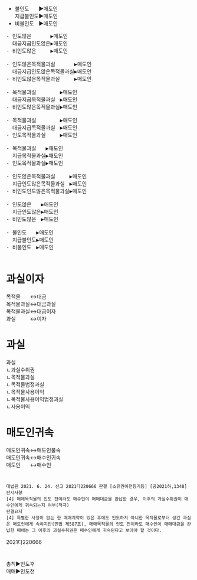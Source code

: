 <link rel="stylesheet" href="../_res/darkmode.css">  



- 불인도ㅤㅤ▶<span class="r">매도인</span>  
  지급불인도▶<span class="t">매도인</span>  
- 비불인도ㅤ▶<span class="t">매도인</span>   
<pre>
- 인도않은ㅤㅤㅤㅤ▶<span class="r">매도인</span>  
  대금지급인도않은▶<span class="t">매도인</span>  
- 비인도않은ㅤㅤㅤ▶<span class="t">매도인</span>  

- 인도않은목적물과실ㅤㅤㅤㅤ▶<span class="r">매도인</span>  
  대금지급인도않은목적물과실▶<span class="t">매도인</span>  
- 비인도않은목적물과실ㅤㅤㅤ▶<span class="t">매도인</span>  

- 목적물과실ㅤㅤㅤㅤㅤ▶<span class="r">매도인</span>  
  대금지급목적물과실ㅤ▶<span class="t">매도인</span>  
- 비인도않은목적물과실▶<span class="t">매도인</span>  

- 목적물과실ㅤㅤㅤㅤㅤ▶<span class="r">매도인</span>  
  대금지급목적물과실ㅤ▶<span class="t">매도인</span>  
- 인도목적물과실ㅤㅤㅤ▶<span class="t">매도인</span>  

- 목적물과실ㅤㅤ▶<span class="r">매도인</span>  
  지급목적물과실▶<span class="t">매도인</span>  
- 인도목적물과실▶<span class="t">매도인</span>  

- 인도않은목적물과실ㅤㅤㅤ▶<span class="r">매도인</span>  
  지급인도않은목적물과실ㅤ▶<span class="t">매도인</span>  
- 비인도인도않은목적물과실▶<span class="t">매도인</span>  

- 인도않은ㅤㅤ▶<span class="r">매도인</span>  
  지급인도않은▶<span class="t">매도인</span>  
- 비인도않은ㅤ▶<span class="t">매도인</span>  

- 불인도ㅤㅤ▶<span class="r">매도인</span>  
  지급불인도▶<span class="t">매도인</span>  
- 비불인도ㅤ▶<span class="t">매도인</span>  

</pre>



# 과실이자
목적물ㅤㅤ↔대금  
목적물과실↔대금과실  
목적물과실↔대금이자  
과실ㅤㅤㅤ↔이자  
# 과실
과실  
ㄴ과실수취권  
ㄴ목적물과실  
ㄴ목적물법정과실  
ㄴ목적물사용이익  
ㄴ목적물사용이익법정과실  
ㄴ사용이익  
# 매도인귀속
매도인귀속↔매도인불속  
매도인귀속↔매수인귀속  
매도인ㅤㅤ↔매수인  

#
```
대법원 2021. 6. 24. 선고 2021다220666 판결 [소유권이전등기등] [공2021하,1348]
판시사항
[4] 매매목적물의 인도 전이라도 매수인이 매매대금을 완납한 경우, 이후의 과실수취권이 매수인에게 귀속되는지 여부(적극)
판결요지
[4] 특별한 사정이 없는 한 매매계약이 있은 후에도 인도하지 아니한 목적물로부터 생긴 과실은 매도인에게 속하지만(민법 제587조), 매매목적물의 인도 전이라도 매수인이 매매대금을 완납한 때에는 그 이후의 과실수취권은 매수인에게 귀속된다고 보아야 할 것이다.
```
2021다220666
#
총칙▶인도후  
매매▶인도전  

